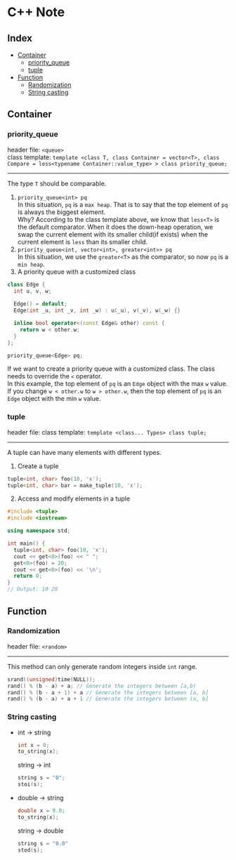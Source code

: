 # C++ Note

## Index
* [Container](#Container)
  * [priority_queue](#priority_queue)
  * [tuple](#tuple)
* [Function](#Function)
  * [Randomization](#Randomization)
  * [String casting](#String-casting)

## Container

### priority_queue
header file: `<queue>` <br>
class template: `template <class T, class Container = vector<T>, class Compare = less<typename Container::value_type> > class priority_queue;` <br>
***
The type `T` should be comparable. <br>
1. `priority_queue<int> pq` <br>
  In this situation, `pq` is a `max heap`. That is to say that the top element of `pq` is always the biggest element. <br>
  Why? According to the class template above, we know that `less<T>` is the default comparator. When it does the down-heap operation, we swap the current element with its smaller child(if exists) when the current element is `less` than its smaller child.
2. `priority_queue<int, vector<int>, greater<int>> pq` <br>
  In this situation, we use the `greater<T>` as the comparator, so now `pq` is a `min heap`.
3. A priority queue with a customized class
  ```cpp
  class Edge {
    int u, v, w;
    
    Edge() = default;
    Edge(int _u, int _v, int _w) : u(_u), v(_v), w(_w) {}

    inline bool operator<(const Edge& other) const {
      return w < other.w;
    }
  };

  priority_queue<Edge> pq;
  ```
  If we want to create a priority queue with a customized class. The class needs to override the `<` operator. <br>
  In this example, the top element of `pq` is an `Edge` object with the max `w` value. If you change `w < other.w` to `w > other.w`, then the top element of `pq` is an `Edge` object with the min `w` value.

### tuple
header file: <tuple>
class template: `template <class... Types> class tuple;`
***
A tuple can have many elements with different types.
1. Create a tuple
```cpp
tuple<int, char> foo(10, 'x');
tuple<int, char> bar = make_tuple(10, 'x');
```
2. Access and modify elements in a tuple
```cpp
#include <tuple>
#include <iostream>

using namespace std;

int main() {
  tuple<int, char> foo(10, 'x');
  cout << get<0>(foo) << " ";
  get<0>(foo) = 20;
  cout << get<0>(foo) << '\n';
  return 0;
}
// Output: 10 20
```

## Function

### Randomization
header file: `<random>` <br>
***
This method can only generate random integers inside `int` range.
```cpp
srand((unsigned)time(NULL));
rand() % (b - a) + a; // Generate the integers between [a,b)
rand() % (b - a + 1) + a // Generate the integers between [a, b]
rand() % (b - a) + a + 1 // Generate the integers between (a, b]
```

### String casting
* int -> string 
  ```cpp 
  int x = 0;
  to_string(x);
  ```
  string -> int
  ```cpp
  string s = "0";
  stoi(s);
  ```
* double -> string
  ```cpp
  double x = 0.0;
  to_string(x);
  ```
  string -> double
  ```cpp
  string s = "0.0"
  stod(s);
  ```